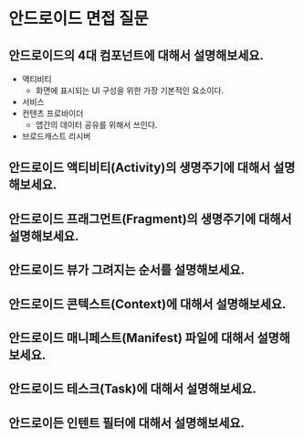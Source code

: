 # 안드로이드 면접 질문

## 안드로이드의 4대 컴포넌트에 대해서 설명해보세요.
 - 액티비티
    - 화면에 표시되는 UI 구성을 위한 가장 기본적인 요소이다.
 - 서비스
 - 컨텐츠 프로바이더
    - 앱간의 데이터 공유를 위해서 쓰인다.
 - 브로드캐스트 리시버

## 안드로이드 액티비티(Activity)의 생명주기에 대해서 설명해보세요.

## 안드로이드 프래그먼트(Fragment)의 생명주기에 대해서 설명해보세요.

## 안드로이드 뷰가 그려지는 순서를 설명해보세요.

## 안드로이드 콘텍스트(Context)에 대해서 설명해보세요.

## 안드로이드 매니페스트(Manifest) 파일에 대해서 설명해보세요.

## 안드로이드 테스크(Task)에 대해서 설명해보세요.

## 안드로이든 인텐트 필터에 대해서 설명해보세요.